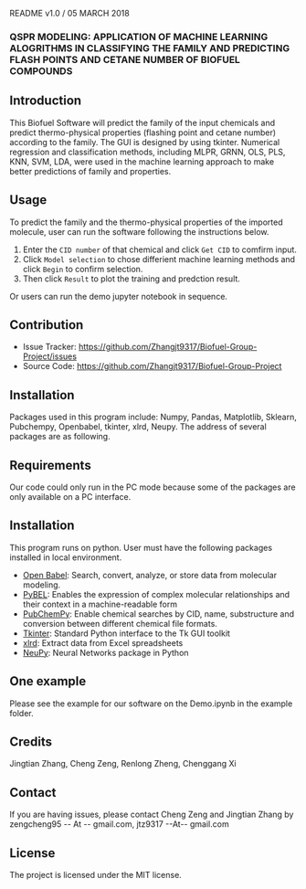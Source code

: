 README v1.0 / 05 MARCH 2018

### QSPR MODELING: APPLICATION OF MACHINE LEARNING ALOGRITHMS IN CLASSIFYING THE FAMILY AND PREDICTING FLASH POINTS AND CETANE NUMBER OF BIOFUEL COMPOUNDS

## Introduction

This Biofuel Software will predict the family of the input chemicals and predict thermo-physical properties (flashing point and cetane number) according to the family. The GUI is designed by using tkinter. Numerical regression and classification methods, including MLPR, GRNN, OLS, PLS, KNN, SVM, LDA, were used in the machine learning approach to make better predictions of family and properties.

## Usage

To predict the family and the thermo-physical properties  of the imported molecule, user can run the software following the instructions below.
1. Enter the `CID number` of that chemical and click `Get CID` to comfirm input. 
2. Click `Model selection` to chose differient machine learning methods and click `Begin` to confirm selection. 
3. Then click `Result` to plot the training and predction result.

Or users can run the demo jupyter notebook in sequence.

## Contribution

- Issue Tracker: https://github.com/Zhangjt9317/Biofuel-Group-Project/issues
- Source Code: https://github.com/Zhangjt9317/Biofuel-Group-Project

## Installation

Packages used in this program include:
Numpy, Pandas, Matplotlib, Sklearn, Pubchempy, Openbabel, tkinter, xlrd, Neupy. The address of several packages are as following. 

## Requirements

Our code could only run in the PC mode because some of the packages are only available on a PC interface.

## Installation

This program runs on python. User must have the following packages installed in local environment.
* [Open Babel](http://openbabel.org/wiki/Main_Page): Search, convert, analyze, or store data from molecular modeling.
* [PyBEL](http://pybel.readthedocs.io/en/latest/): Enables the expression of complex molecular relationships and their context in a machine-readable form
* [PubChemPy](https://pubchempy.readthedocs.io/en/latest/): Enable chemical searches by CID, name, substructure and conversion between different chemical file formats.
* [Tkinter](https://docs.python.org/2/library/tkinter.html): Standard Python interface to the Tk GUI toolkit
* [xlrd](https://pypi.python.org/pypi/xlrd): Extract data from Excel spreadsheets
* [NeuPy](http://neupy.com/docs/tutorials.html#): Neural Networks package in Python

## One example

Please see the example for our software on the Demo.ipynb in the example folder.

## Credits

Jingtian Zhang, Cheng Zeng, Renlong Zheng, Chenggang Xi

## Contact

If you are having issues, please contact Cheng Zeng and Jingtian Zhang by zengcheng95 -- At -- gmail.com, jtz9317 --At-- gmail.com

## License

The project is licensed under the MIT license.
